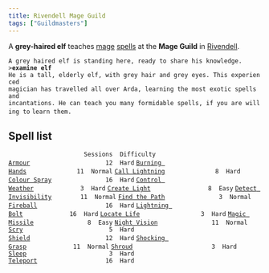 ```yaml
---
title: Rivendell Mage Guild
tags: ["Guildmasters"]
---
```

A **grey-haired elf** teaches [mage](mage "wikilink")
[spells](spell "wikilink") at the **Mage Guild** in
[Rivendell](Rivendell "wikilink").

`A grey haired elf is standing here, ready to share his knowledge.`
`>`**`examine elf`**
`He is a tall, elderly elf, with grey hair and grey eyes. This experienced`
`magician has travelled all over Arda, learning the most exotic spells and`
`incantations. He can teach you many formidable spells, if you are willing to`
`learn them.`

## Spell list

`                     Sessions  Difficulty`
[`Armour`](Armour_Spell "wikilink")`                     12  Hard`
[`Burning Hands`](Burning_Hands "wikilink")`              11  Normal`
[`Call Lightning`](Call_Lightning "wikilink")`              8  Hard`
[`Colour Spray`](Colour_Spray "wikilink")`               16  Hard`
[`Control Weather`](Control_Weather "wikilink")`             3  Hard`
[`Create Light`](Create_Light "wikilink")`                8  Easy`
[`Detect Invisibility`](Detect_Invisibility "wikilink")`        11  Normal`
[`Find the Path`](Find_the_Path "wikilink")`               3  Normal`
[`Fireball`](Fireball "wikilink")`                   16  Hard`
[`Lightning Bolt`](Lightning_Bolt "wikilink")`             16  Hard`
[`Locate Life`](Locate_Life "wikilink")`                 3  Hard`
[`Magic Missile`](Magic_Missile "wikilink")`               8  Easy`
[`Night Vision`](Night_Vision "wikilink")`               11  Normal`
[`Scry`](Scry "wikilink")`                        5  Hard`
[`Shield`](Shield_Spell "wikilink")`                     12  Hard`
[`Shocking Grasp`](Shocking_Grasp "wikilink")`             11  Normal`
[`Shroud`](Shroud "wikilink")`                      3  Hard`
[`Sleep`](Sleep_Spell "wikilink")`                       3  Hard`
[`Teleport`](Teleport "wikilink")`                   16  Hard`
